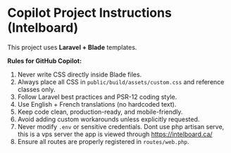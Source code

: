 # Copilot Project Instructions (Intelboard)

This project uses **Laravel + Blade** templates.

**Rules for GitHub Copilot:**

1. Never write CSS directly inside Blade files.
2. Always place all CSS in `public/build/assets/custom.css` and reference classes only.
3. Follow Laravel best practices and PSR-12 coding style.
4. Use English + French translations (no hardcoded text).
5. Keep code clean, production-ready, and mobile-friendly.
6. Avoid adding custom workarounds unless explicitly requested.
7. Never modify `.env` or sensitive credentials.
   Dont use php artisan serve, this is a vps server the app is viewed through https://intelboard.ca/
8. Ensure all routes are properly registered in `routes/web.php`.
